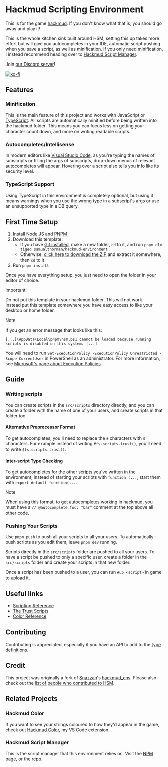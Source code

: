 # Hackmud Scripting Environment
This is for the game [hackmud](https://hackmud.com/). If you don't know what that is, you should go away and play it!

This is the whole kitchen sink built around HSM, setting this up takes more effort but will give you autocompletes in your IDE, automatic script pushing when you save a script, as well as minification. If you only need minification, I instead recommend heading over to [Hackmud Script Manager](https://github.com/samualtnorman/hackmud-script-manager#readme).

Join [our Discord server](https://discord.gg/RSa4Sc6pNA)!

[![ko-fi](https://ko-fi.com/img/githubbutton_sm.svg)](https://ko-fi.com/R6R0XN5CX)

## Features
### Minification
This is the main feature of this project and works with JavaScript or [TypeScript](https://www.typescriptlang.org/). All
scripts are automatically minified before being written into the hackmud folder. This means you can focus less on
getting your character count down, and more on writing readable scripts.

### Autocompletes/Intellisense
In modern editors like [Visual Studio Code](https://code.visualstudio.com/), as you're typing the names of subscripts or
filling the args of subscripts, drop-down menus of relevant autocompletes will appear. Hovering over a script also tells
you info like its security level.

### TypeScript Support
Using TypeScript in this environment is completely optional, but using it means warnings when you use the wrong type in
a subscript's args or use an unsupported type in a DB query.

## First Time Setup
1. Install [Node.JS](https://nodejs.org/en/download) and [PNPM](https://pnpm.io/installation)
2. Download this template:
   - If you have [Git installed](https://git-scm.com/downloads), make a new folder, `cd` to it, and run `pnpm dlx tiged samualtnorman/hackmud-environment`
   - Otherwise, [click here to download the ZIP](https://github.com/samualtnorman/hackmud-environment/archive/refs/heads/main.zip) and extract it somewhere, then `cd` to it
4. Run `pnpm install`

Once you have everything setup, you just need to open the folder in your editor of choice.

> [!IMPORTANT]
> Do not put this template in your hackmud folder. This will not work.<br>Instead put this template somewhere you have easy access to like your desktop or home folder.

> [!NOTE]
> If you get an error message that looks like this:
> ```
> [...]\AppData\Local\pnpm\hsm.ps1 cannot be loaded because running scripts is disabled on this system. [...]
> ```
> You will need to run `Set-ExecutionPolicy -ExecutionPolicy Unrestricted -Scope CurrentUser` in PowerShell as an administrator. For more information, see [Microsoft's page about Execution Policies](https://learn.microsoft.com/en-gb/powershell/module/microsoft.powershell.core/about/about_execution_policies?view=powershell-7.4).

## Guide
### Writing scripts
You can create scripts in the `src/scripts` directory directly, and you can create a folder with the name of one of your users,
and create scripts in that folder too.

#### Alternative Preprocessor Format
To get autocompletes, you'll need to replace the `#` characters with `$` characters. For example instead of writing `#fs.scripts.trust()`, you'll need to write
`$fs.scripts.trust()`.

#### Inter-script Type Checking
To get autocompletes for the other scripts you've written in the environment, instead of starting your scripts with
`function (...`, start them with `export default function(...`.

> [!NOTE]
> When using this format, to get autocompletes working in hackmud, you must have a `// @autocomplete foo: "bar"` comment at the top above all other code.

### Pushing Your Scripts
Use `pnpm push` to push all your scripts to all your users.
To automatically push scripts as you edit them, leave `pnpm dev` running.

Scripts directly in the `src/scripts` folder are pushed to all your users.
To have a script be pushed to only a specific user, create a folder in the `src/scripts` folder and create your scripts in that
new folder.

Once a script has been pushed to a user, you can run `#up <script>` in game to upload it.

## Useful links
- [Scripting Reference](https://hackmud.com/forums/general_discussion/scripting_reference)
- [The Trust Scripts](https://wiki.hackmud.com/scripting/trust_scripts)
- [Color Reference](https://wiki.hackmud.com/scripting/syntax/colors)

## Contributing
Contributing is appreciated, especially if you have an API to add to the [type definitions](https://github.com/samualtnorman/hackmud-script-manager/blob/main/env.d.ts).

## Credit
This project was originally a fork of [Snazzah](https://github.com/Snazzah)'s
[hackmud_env](https://github.com/Snazzah/hackmud_env). Please also check out the [list of people who contributed to HSM](https://github.com/samualtnorman/hackmud-script-manager/graphs/contributors).

## Related Projects
### Hackmud Color
If you want to see your strings coloured to how they'd appear in the game, check out
[Hackmud Color](https://marketplace.visualstudio.com/items?itemName=Samual.hackmud-color), my VS Code extension.

### Hackmud Script Manager
This is the script manager that this environment relies on. Visit the
[NPM page](https://www.npmjs.com/package/hackmud-script-manager), or the
[repo](https://github.com/samualtnorman/hackmud-script-manager).
